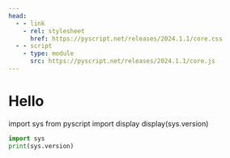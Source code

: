 ```yaml
---
head:
  - - link
    - rel: stylesheet
      href: https://pyscript.net/releases/2024.1.1/core.css
  - - script
    - type: module
      src: https://pyscript.net/releases/2024.1.1/core.js
---
```

# Hello

<script setup lang="ts">
import PyScriptEditor from "@source/.vuepress/components/PyScriptEditor.vue";
</script>

<py-script>
import sys
from pyscript import display
display(sys.version)
</py-script>

```py edit
import sys
print(sys.version)
```

<!-- <PyScriptEditor :scriptContent="'print(\'hello world\')'" /> -->